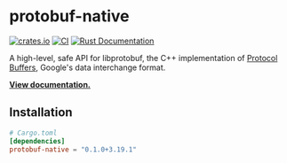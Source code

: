 # protobuf-native

[![crates.io](https://img.shields.io/crates/v/protobuf-native.svg)](https://crates.io/crates/protobuf-native)
[![CI](https://github.com/MaterializeInc/rust-protobuf-native/workflows/CI/badge.svg)](https://github.com/MaterializeInc/rust-protobuf-native/actions?query=workflow%3ACI+branch%3Amaster)
[![Rust Documentation](https://img.shields.io/badge/api-rustdoc-blue.svg)][docs]

A high-level, safe API for libprotobuf, the C++ implementation of [Protocol
Buffers], Google's data interchange format.

**[View documentation.][docs]**

## Installation

```toml
# Cargo.toml
[dependencies]
protobuf-native = "0.1.0+3.19.1"
```

[docs]: https://docs.rs/protobuf-native/0.1.0+3.19.1/protobuf_native
[Protocol Buffers]: https://github.com/google/protobuf
